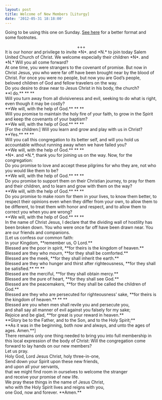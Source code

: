 ```yaml
---
layout: post
title: Welcome of New Members [Liturgy]
date: '2012-05-31 18:18:00'
---
```



Going to be using this one on Sunday. [See here](https://www.dropbox.com/s/bfjjaezidupgcxr/Welcome%20of%20New%20Members.pdf) for a better format and some footnotes.

<div style="text-align: center;">+++</div><div><span>It is our honor and privilege to invite *N*. and *N.* to join today Salem United Church of Christ. We welcome especially their children *N*. and *N.* Will you all come forward?</span></div><div><span></span></div><div><span>At one time, you were strangers to the covenant of promise. But now in Christ Jesus, you who were far off have been brought near by the blood of Christ.</span><span> For once you were no people, but now you are God’s people</span>, beloved children of God and fellow travelers on the way.</div><div><span></span></div><div><span>Do you desire to draw near to Jesus Christ in his body, the church?</span></div><div><span>**I do.**</span>  
<span>**  
**</span></div><div><span></span></div><div><span>Will you turn away from all divisiveness and evil, seeking to do what is right, even though it may be costly?</span></div><div><span>**We will, with the help of God.**</span>  
<span>**  
**</span></div><div><span></span></div><div><span>Will you promise to maintain the holy fire of your faith, to grow in the Spirit and keep the covenants of your baptism?</span></div><div><span>**We will, with the help of God.**</span>  
<span>**  
**</span></div><div><span></span></div><div><span>[For the children:] Will you learn and grow and play with us in Christ?</span></div><div><span>**Yes.**</span>  
<span>**  
**</span></div><div><span></span></div><div><span>Will you call this congregation to its better self, and will you hold us accountable without running away when we have failed you?</span></div><div><span>**We will, with the help of God.**</span>  
<span>**  
**</span></div><div><span></span></div><div><span>*N*. and *N.*, thank you for joining us on the way. Now, for the congregation:</span></div><div><span></span></div><div><span>Do you promise to love and accept these pilgrims for who they are, not who you would like them to be?</span></div><div><span>**We will, with the help of God.**</span>  
<span>**  
**</span></div><div><span></span></div><div><span>Do you promise to support them on their Christian journey, to pray for them and their children, and to learn and grow with them on the way?</span></div><div><span>**We will, with the help of God.**</span>  
<span>**  
**</span></div><div><span></span></div><div><span>Do you promise to make room for them in your lives, to know them better, to respect their opinions even when they differ from your own, to allow them to be different, to treat them with honor and respect, and to allow them to correct you when you are wrong?</span></div><div><span>**We will, with the help of God.**</span>  
<span>**  
**</span></div><div><span></span></div><div><span>In the name of Christ Jesus, I declare that the dividing wall of hostility has been broken down. </span>You who were once far off have been drawn near. You are our friends and companions.</div><div><span></span></div><div><span>[Let us confess our common faith:</span></div><div><span>In your Kingdom, **remember us, O Lord.**</span></div><div><span>Blessed are the poor in spirit, **for theirs is the kingdom of heaven.**</span></div><div><span>Blessed are they who mourn, **for they shall be comforted.**</span></div><div><span>Blessed are the meek, **for they shall inherit the earth.**</span></div><div><span>Blessed are they who hunger and thirst after righteousness,   
<span></span>**for they shall be satisfied.**</span>  
<span>**  
**</span></div><div><span>Blessed are the merciful, **for they shall obtain mercy.**</span></div><div><span>Blessed are the pure of heart, **for they shall see God.**</span></div><div><span>Blessed are the peacemakers, **for they shall be called the children of God.**</span></div><div><span>Blessed are they who are persecuted for righteousness’ sake,   
<span></span>**for theirs is the kingdom of heaven.**</span>  
<span>**  
**</span></div><div><span>Blessed are you when men shall revile you and persecute you, </span></div><div><span><span></span>and shall say all manner of evil against you falsely for my sake;</span></div><div><span>Rejoice and be glad, **for great is your reward in heaven.**</span></div><div><span>**Glory be to the Father, and to the Son, and to the Holy Spirit;**</span></div><div><span>**As it was in the beginning, both now and always, and unto the ages of ages. Amen.**]</span>  
<span>  
</span></div><div><span></span></div><div><span></span></div><div><span>There remains only one thing needed to bring you into full membership in this local expression of the body of Christ: Will the congregation come forward to lay hands on our new members?</span></div><div><span>  
</span></div><div><span></span></div><div><span>Let us pray.</span></div><div><span>Holy God, Lord Jesus Christ, holy three-in-one,</span></div><div><span>Send down your Spirit upon these new friends,</span></div><div><span><span></span>and upon all your servants,</span></div><div><span><span></span>that we might find room in ourselves to welcome the stranger</span></div><div><span><span></span>and receive your promise of new life.</span></div><div><span>We pray these things in the name of Jesus Christ,</span></div><div><span><span></span>who with the Holy Spirit lives and reigns with you,</span></div><div><span><span></span>one God, now and forever. **Amen.**</span></div><div><span></span></div>
